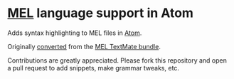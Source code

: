 # [MEL](http://en.wikipedia.org/wiki/Maya_Embedded_Language) language support in Atom

Adds syntax highlighting to MEL files in [Atom](https://atom.io/).

Originally [converted](http://atom.io/docs/latest/converting-a-text-mate-bundle)
from the [MEL TextMate bundle](https://github.com/textmate/mel.tmbundle.git).

Contributions are greatly appreciated. Please fork this repository and open a
pull request to add snippets, make grammar tweaks, etc.

